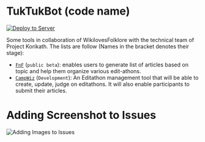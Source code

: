 # TukTukBot (code name)

[![Deploy to Server](https://github.com/nokibsarkar/bot-wikifolklore/actions/workflows/deploy.yml/badge.svg)](https://github.com/nokibsarkar/bot-wikifolklore/actions/workflows/deploy.yml)


Some tools in collaboration of WikilovesFolklore with the technical team of Project Korikath. The lists are follow (Names in the bracket denotes their stage):
- [`FnF`](https://tools.wikilovesfolklore.org) (`public beta`): enables users to generate list of articles based on topic and help them organize various edit-athons.
- [`CampWiz`](https://tools.wikilovesfolklore.org/campwiz) (`Development`): An Editathon management tool that will be able to create, update, judge on editathons. It will also enable participants to submit their articles.
# Adding Screenshot to Issues 
![Adding Images to Issues](https://github.com/nokibsarkar/bot-wikifolklore/assets/39087050/93f185c6-c329-43dd-a32c-a585e166ca82)

